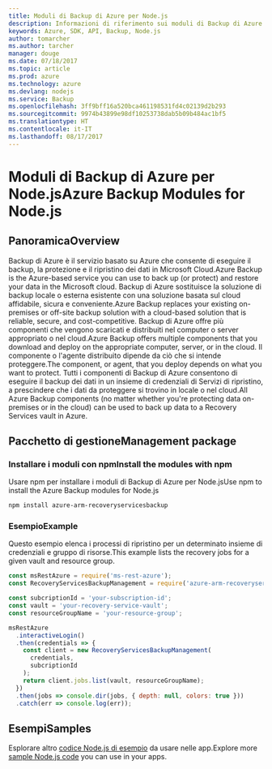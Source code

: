 ```yaml
---
title: Moduli di Backup di Azure per Node.js
description: Informazioni di riferimento sui moduli di Backup di Azure per Node.js
keywords: Azure, SDK, API, Backup, Node.js
author: tomarcher
ms.author: tarcher
manager: douge
ms.date: 07/18/2017
ms.topic: article
ms.prod: azure
ms.technology: azure
ms.devlang: nodejs
ms.service: Backup
ms.openlocfilehash: 3ff9bff16a520bca461198531fd4c02139d2b293
ms.sourcegitcommit: 9974b43899e98df10253738dab5b09b484ac1bf5
ms.translationtype: HT
ms.contentlocale: it-IT
ms.lasthandoff: 08/17/2017
---
```

# <a name="azure-backup-modules-for-nodejs"></a><span data-ttu-id="65f6e-104">Moduli di Backup di Azure per Node.js</span><span class="sxs-lookup"><span data-stu-id="65f6e-104">Azure Backup Modules for Node.js</span></span>

## <a name="overview"></a><span data-ttu-id="65f6e-105">Panoramica</span><span class="sxs-lookup"><span data-stu-id="65f6e-105">Overview</span></span>

<span data-ttu-id="65f6e-106">Backup di Azure è il servizio basato su Azure che consente di eseguire il backup, la protezione e il ripristino dei dati in Microsoft Cloud.</span><span class="sxs-lookup"><span data-stu-id="65f6e-106">Azure Backup is the Azure-based service you can use to back up (or protect) and restore your data in the Microsoft cloud.</span></span> <span data-ttu-id="65f6e-107">Backup di Azure sostituisce la soluzione di backup locale o esterna esistente con una soluzione basata sul cloud affidabile, sicura e conveniente.</span><span class="sxs-lookup"><span data-stu-id="65f6e-107">Azure Backup replaces your existing on-premises or off-site backup solution with a cloud-based solution that is reliable, secure, and cost-competitive.</span></span> <span data-ttu-id="65f6e-108">Backup di Azure offre più componenti che vengono scaricati e distribuiti nel computer o server appropriato o nel cloud.</span><span class="sxs-lookup"><span data-stu-id="65f6e-108">Azure Backup offers multiple components that you download and deploy on the appropriate computer, server, or in the cloud.</span></span> <span data-ttu-id="65f6e-109">Il componente o l'agente distribuito dipende da ciò che si intende proteggere.</span><span class="sxs-lookup"><span data-stu-id="65f6e-109">The component, or agent, that you deploy depends on what you want to protect.</span></span> <span data-ttu-id="65f6e-110">Tutti i componenti di Backup di Azure consentono di eseguire il backup dei dati in un insieme di credenziali di Servizi di ripristino, a prescindere che i dati da proteggere si trovino in locale o nel cloud.</span><span class="sxs-lookup"><span data-stu-id="65f6e-110">All Azure Backup components (no matter whether you're protecting data on-premises or in the cloud) can be used to back up data to a Recovery Services vault in Azure.</span></span> 

## <a name="management-package"></a><span data-ttu-id="65f6e-111">Pacchetto di gestione</span><span class="sxs-lookup"><span data-stu-id="65f6e-111">Management package</span></span>

### <a name="install-the-modules-with-npm"></a><span data-ttu-id="65f6e-112">Installare i moduli con npm</span><span class="sxs-lookup"><span data-stu-id="65f6e-112">Install the modules with npm</span></span>

<span data-ttu-id="65f6e-113">Usare npm per installare i moduli di Backup di Azure per Node.js</span><span class="sxs-lookup"><span data-stu-id="65f6e-113">Use npm to install the Azure Backup modules for Node.js</span></span>

```bash
npm install azure-arm-recoveryservicesbackup
```

### <a name="example"></a><span data-ttu-id="65f6e-114">Esempio</span><span class="sxs-lookup"><span data-stu-id="65f6e-114">Example</span></span>

<span data-ttu-id="65f6e-115">Questo esempio elenca i processi di ripristino per un determinato insieme di credenziali e gruppo di risorse.</span><span class="sxs-lookup"><span data-stu-id="65f6e-115">This example lists the recovery jobs for a given vault and resource group.</span></span>

```javascript
const msRestAzure = require('ms-rest-azure');
const RecoveryServicesBackupManagement = require('azure-arm-recoveryservicesbackup');

const subcriptionId = 'your-subscription-id';
const vault = 'your-recovery-service-vault';
const resourceGroupName = 'your-resource-group';

msRestAzure
  .interactiveLogin()
  .then(credentials => {
    const client = new RecoveryServicesBackupManagement(
      credentials,
      subcriptionId
    );
    return client.jobs.list(vault, resourceGroupName);
  })
  .then(jobs => console.dir(jobs, { depth: null, colors: true }))
  .catch(err => console.log(err));
```

## <a name="samples"></a><span data-ttu-id="65f6e-116">Esempi</span><span class="sxs-lookup"><span data-stu-id="65f6e-116">Samples</span></span>

<span data-ttu-id="65f6e-117">Esplorare altro [codice Node.js di esempio](https://azure.microsoft.com/resources/samples/?platform=nodejs) da usare nelle app.</span><span class="sxs-lookup"><span data-stu-id="65f6e-117">Explore more [sample Node.js code](https://azure.microsoft.com/resources/samples/?platform=nodejs) you can use in your apps.</span></span>
